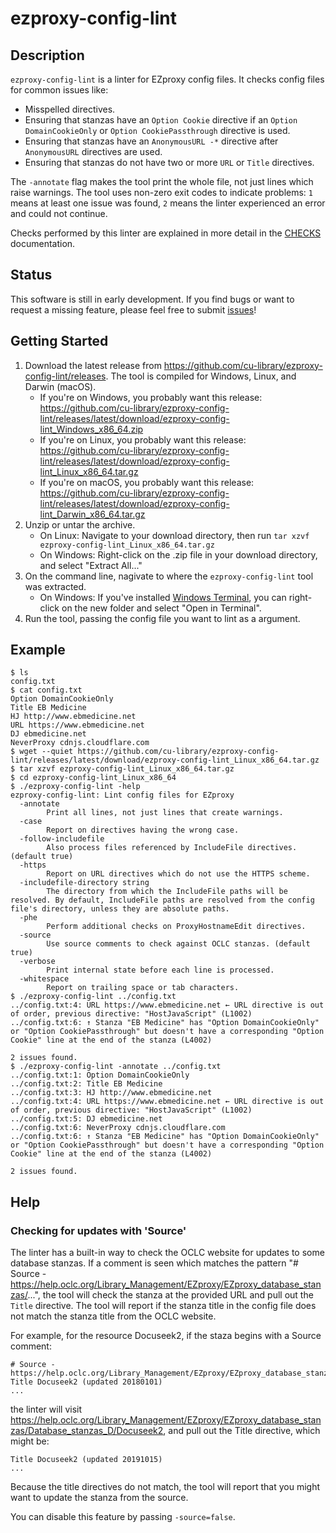 # ezproxy-config-lint

## Description

`ezproxy-config-lint` is a linter for EZproxy config files. It checks config files for common issues like:

- Misspelled directives.
- Ensuring that stanzas have an `Option Cookie` directive if an `Option DomainCookieOnly` or `Option CookiePassthrough` directive is used.
- Ensuring that stanzas have an `AnonymousURL -*` directive after `AnonymousURL` directives are used.
- Ensuring that stanzas do not have two or more `URL` or `Title` directives.

The `-annotate` flag makes the tool print the whole file, not just lines which raise warnings. 
The tool uses non-zero exit codes to indicate problems: `1` means at least one issue was found, `2` means the linter experienced an error and could not continue.

Checks performed by this linter are explained in more detail in the [CHECKS](CHECKS.md) documentation.

## Status

This software is still in early development. If you find bugs or want to request a missing feature, please feel free to submit [issues](https://github.com/cu-library/ezproxy-config-lint/issues)!

## Getting Started

1. Download the latest release from https://github.com/cu-library/ezproxy-config-lint/releases. The tool is compiled for Windows, Linux, and Darwin (macOS).
    - If you're on Windows, you probably want this release: https://github.com/cu-library/ezproxy-config-lint/releases/latest/download/ezproxy-config-lint_Windows_x86_64.zip 
    - If you're on Linux, you probably want this release: https://github.com/cu-library/ezproxy-config-lint/releases/latest/download/ezproxy-config-lint_Linux_x86_64.tar.gz
    - If you're on macOS, you probably want this release: https://github.com/cu-library/ezproxy-config-lint/releases/latest/download/ezproxy-config-lint_Darwin_x86_64.tar.gz
2. Unzip or untar the archive.
    - On Linux: Navigate to your download directory, then run `tar xzvf ezproxy-config-lint_Linux_x86_64.tar.gz`
    - On Windows: Right-click on the .zip file in your download directory, and select "Extract All..."
3. On the command line, nagivate to where the `ezproxy-config-lint` tool was extracted.
    - On Windows: If you've installed [Windows Terminal](https://aka.ms/terminal), you can right-click on the new folder and select "Open in Terminal".
4. Run the tool, passing the config file you want to lint as a argument.

## Example

```
$ ls
config.txt
$ cat config.txt
Option DomainCookieOnly
Title EB Medicine
HJ http://www.ebmedicine.net
URL https://www.ebmedicine.net
DJ ebmedicine.net
NeverProxy cdnjs.cloudflare.com
$ wget --quiet https://github.com/cu-library/ezproxy-config-lint/releases/latest/download/ezproxy-config-lint_Linux_x86_64.tar.gz
$ tar xzvf ezproxy-config-lint_Linux_x86_64.tar.gz
$ cd ezproxy-config-lint_Linux_x86_64
$ ./ezproxy-config-lint -help
ezproxy-config-lint: Lint config files for EZproxy
  -annotate
        Print all lines, not just lines that create warnings.
  -case
        Report on directives having the wrong case.
  -follow-includefile
        Also process files referenced by IncludeFile directives. (default true)
  -https
        Report on URL directives which do not use the HTTPS scheme.
  -includefile-directory string
        The directory from which the IncludeFile paths will be resolved. By default, IncludeFile paths are resolved from the config file's directory, unless they are absolute paths.
  -phe
        Perform additional checks on ProxyHostnameEdit directives.
  -source
        Use source comments to check against OCLC stanzas. (default true)
  -verbose
        Print internal state before each line is processed.
  -whitespace
        Report on trailing space or tab characters.
$ ./ezproxy-config-lint ../config.txt
../config.txt:4: URL https://www.ebmedicine.net ← URL directive is out of order, previous directive: "HostJavaScript" (L1002)
../config.txt:6: ↑ Stanza "EB Medicine" has "Option DomainCookieOnly" or "Option CookiePassthrough" but doesn't have a corresponding "Option Cookie" line at the end of the stanza (L4002)

2 issues found.
$ ./ezproxy-config-lint -annotate ../config.txt
../config.txt:1: Option DomainCookieOnly
../config.txt:2: Title EB Medicine
../config.txt:3: HJ http://www.ebmedicine.net
../config.txt:4: URL https://www.ebmedicine.net ← URL directive is out of order, previous directive: "HostJavaScript" (L1002)
../config.txt:5: DJ ebmedicine.net
../config.txt:6: NeverProxy cdnjs.cloudflare.com
../config.txt:6: ↑ Stanza "EB Medicine" has "Option DomainCookieOnly" or "Option CookiePassthrough" but doesn't have a corresponding "Option Cookie" line at the end of the stanza (L4002)

2 issues found.
```

## Help

### Checking for updates with 'Source'

The linter has a built-in way to check the OCLC website for updates to some database stanzas. If a comment is seen which matches the pattern "# Source - https://help.oclc.org/Library_Management/EZproxy/EZproxy_database_stanzas/...", the tool will check the stanza at the provided URL and pull out the `Title` directive. The tool will report if the stanza title in the config file does not match the stanza title from the OCLC website.

For example, for the resource Docuseek2, if the staza begins with a Source comment:

```
# Source - https://help.oclc.org/Library_Management/EZproxy/EZproxy_database_stanzas/Database_stanzas_D/Docuseek2
Title Docuseek2 (updated 20180101)
...
```
the linter will visit https://help.oclc.org/Library_Management/EZproxy/EZproxy_database_stanzas/Database_stanzas_D/Docuseek2, and pull out the Title directive, which might be:

```
Title Docuseek2 (updated 20191015)
...
```

Because the title directives do not match, the tool will report that you might want to update the stanza from the source.

You can disable this feature by passing `-source=false`.
